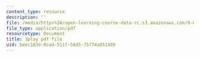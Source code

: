 ```yaml
---
content_type: resource
description: ''
file: /media/https%3A/open-learning-course-data-rc.s3.amazonaws.com/9-00sc-introduction-to-psychology-fall-2011/beec183e0ca4511f58d575774a851409_-cK1og4ElKE.pdf
file_type: application/pdf
resourcetype: Document
title: 3play pdf file
uid: beec183e-0ca4-511f-58d5-75774a851409
---
```

